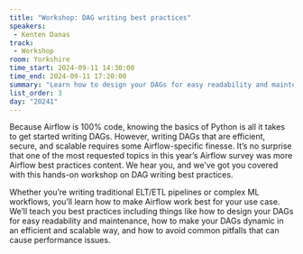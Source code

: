 ```yaml
---
title: "Workshop: DAG writing best practices"
speakers:
 - Kenten Danas
track:
 - Workshop
room: Yorkshire
time_start: 2024-09-11 14:30:00
time_end: 2024-09-11 17:20:00
summary: "Learn how to design your DAGs for easy readability and maintenance, how to make your DAGs dynamic in an efficient and scalable way, and how to avoid common pitfalls that can cause performance issues."
list_order: 3
day: "20241"
---
```


Because Airflow is 100% code, knowing the basics of Python is all it takes to get started writing DAGs. However, writing DAGs that are efficient, secure, and scalable requires some Airflow-specific finesse. It’s no surprise that one of the most requested topics in this year’s Airflow survey was more Airflow best practices content. We hear you, and we’ve got you covered with this hands-on workshop on DAG writing best practices.

Whether you’re writing traditional ELT/ETL pipelines or complex ML workflows, you’ll learn how to make Airflow work best for your use case. We’ll teach you best practices including things like how to design your DAGs for easy readability and maintenance, how to make your DAGs dynamic in an efficient and scalable way, and how to avoid common pitfalls that can cause performance issues.
